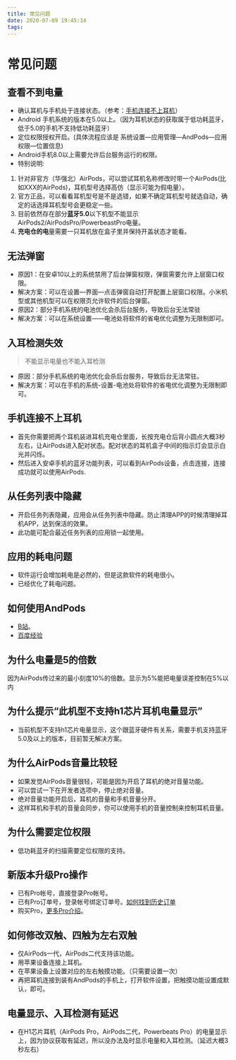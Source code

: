 ```yaml
---
title: 常见问题
date: 2020-07-09 19:45:14
tags:
---
```


# 常见问题
## 查看不到电量
* 确认耳机与手机处于连接状态。（参考：<a href="#手机连接不上耳机">手机连接不上耳机</a>）
* Android 手机系统的版本在5.0以上。（因为耳机状态的获取属于低功耗蓝牙，低于5.0的手机不支持低功耗蓝牙）
* 定位权限授权开启。(具体流程应该是 系统设置—应用管理—AndPods—应用权限—位置信息)
* Android手机8.0以上需要允许后台服务运行的权限。
* 特别说明:
1. 针对非官方（华强北）AirPods，可以尝试耳机名称修改时带一个AirPods(比如XXX的AirPods)，耳机型号选择高仿（显示可能为假电量）。
2. 官方正品，可以看看耳机型号是不是选错，如果不确定耳机型号就选自动，确定的话选择耳机型号会更稳定一些。
3. 目前依然存在部分**蓝牙5.0**以下机型不能显示AirPods2/AirPodsPro/PowerbeastPro电量。
4. **充电仓的电**量需要一只耳机放在盒子里并保持开盖状态才能看。

## 无法弹窗
* 原因1：在安卓10以上的系统禁用了后台弹窗权限，弹窗需要允许上层窗口权限。
* 解决方案：可以在设置—界面—点击弹窗自动打开配置上层窗口权限。小米机型或其他机型可以在权限页允许软件的后台弹窗。
* 原因2：部分手机系统的电池优化会杀后台服务，导致后台无法常驻
* 解决方案：可以在系统设置——电池处将软件的省电优化调整为无限制即可。

## 入耳检测失效
> 不能显示电量也不能入耳检测
* 原因：部分手机系统的电池优化会杀后台服务，导致后台无法常驻。
* 解决方案：可以在手机的系统-设置-电池处将软件的省电优化调整为无限制即可。


## 手机连接不上耳机
* 首先你需要把两个耳机装进耳机充电仓里面，长按充电仓后背小圆点大概3秒左右，让AirPods进入配对状态。配对状态的耳机盒子中间的指示灯会显示白光并闪烁。
* 然后进入安卓手机的蓝牙功能列表，可以看到AirPods设备，点击连接，连接成功就可以使用AirPods.
    
## 从任务列表中隐藏
* 开启任务列表隐藏，应用会从任务列表中隐藏。防止清理APP的时候清理掉耳机APP，达到保活的效果。
* 此功能可配合最近任务列表的应用锁一起使用。

## 应用的耗电问题
* 软件运行会增加耗电是必然的，但是这款软件的耗电很小。
* 已经优化了耗电问题。

## 如何使用AndPods
* [B站](https://www.bilibili.com/video/av60323449)。
* [百度经验](https://jingyan.baidu.com/article/215817f758e6321eda1423e9.html)

## 为什么电量是5的倍数
因为AirPods传过来的最小刻度10%的倍数。显示为5%能把电量误差控制在5%以内

## 为什么提示“此机型不支持h1芯片耳机电量显示”
* 当前机型不支持h1芯片电量显示，这个跟蓝牙硬件有关系，需要手机支持蓝牙5.0及以上的版本，目前暂无解决方案。

## 为什么AirPods音量比较轻
* 如果发觉AirPods音量很轻，可能是因为开启了耳机的绝对音量功能。
* 可以尝试一下在开发者选项中，停止绝对音量。
* 绝对音量功能开启后，耳机的音量和手机音量分开。
* 这样耳机和手机的音量会同步，你可以使用手机的音量控制来控制耳机音量。

## 为什么需要定位权限
* 低功耗蓝牙的扫描需要定位权限的支持。

## 新版本升级Pro操作
* 已有Pro帐号，直接登录Pro帐号。
* 已有Pro订单号，登录帐号绑定订单号。[如何找到历史订单](/2020/07/10/code/#如何找到历史订单)
* 购买Pro，[更多Pro介绍](/2020/07/10/pro/)。 

## 如何修改双触、四触为左右双触
* 仅AirPods一代，AirPods二代支持该功能。
* 用苹果设备连接上耳机。
* 在苹果设备上设置对应的左右触摸功能。（只需要设置一次）
* 再把耳机连接到装有AndPods的手机上，打开软件设置，把触摸功能设置成默认，即可。

## 电量显示、入耳检测有延迟
* 在H1芯片耳机（AirPods Pro，AirPods二代，Powerbeats Pro）的电量显示上，因为协议获取有延迟，所以没办法及时显示电量和入耳检测。（延迟大概3秒左右）

